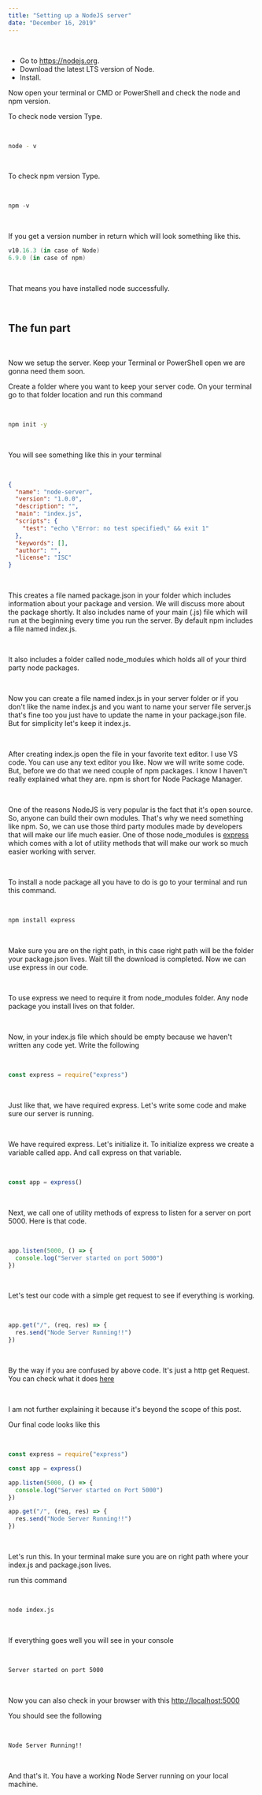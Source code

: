 ```yaml
---
title: "Setting up a NodeJS server"
date: "December 16, 2019"
---
```


<br>

- Go to <https://nodejs.org>.
- Download the latest LTS version of Node.
- Install.

Now open your terminal or CMD or PowerShell and check the node and npm version.

To check node version Type.

<br>

```sh
node - v
```

<br>

To check npm version Type.

<br>

```powershell
npm -v
```

<br>

If you get a version number in return which will look something like this.

```powershell
v10.16.3 (in case of Node)
6.9.0 (in case of npm)
```

<br>

That means you have installed node successfully.

<br>

## The fun part

<br>

Now we setup the server. Keep your Terminal or PowerShell open we are gonna need them soon.

Create a folder where you want to keep your server code. On your terminal go to that folder location and run this command

<br>

```sh
npm init -y
```

<br>

You will see something like this in your terminal

<br>

```json
{
  "name": "node-server",
  "version": "1.0.0",
  "description": "",
  "main": "index.js",
  "scripts": {
    "test": "echo \"Error: no test specified\" && exit 1"
  },
  "keywords": [],
  "author": "",
  "license": "ISC"
}
```

<br>

This creates a file named package.json in your folder which includes information about your package and version. We will discuss more about the package shortly. It also includes name of your main (.js) file which will run at the beginning every time you run the server. By default npm includes a file named index.js.

<br>

It also includes a folder called node_modules which holds all of your third party node packages.

<br>

Now you can create a file named index.js in your server folder or if you don't like the name index.js and you want to name your server file server.js that's fine too you just have to update the name in your package.json file. But for simplicity let's keep it index.js.

<br>

After creating index.js open the file in your favorite text editor. I use VS code. You can use any text editor you like. Now we will write some code. But, before we do that we need couple of npm packages. I know I haven't really explained what they are. npm is short for Node Package Manager.

<br>

One of the reasons NodeJS is very popular is the fact that it's open source. So, anyone can build their own modules. That's why we need something like npm. So, we can use those third party modules made by developers that will make our life much easier. One of those node_modules is [express](https://expressjs.com/) which comes with a lot of utility methods that will make our work so much easier working with server.

<br>

To install a node package all you have to do is go to your terminal and run this command.

<br>

```sh
npm install express
```

<br>

Make sure you are on the right path, in this case right path will be the folder your package.json lives. Wait till the download is completed. Now we can use express in our code.

<br>

To use express we need to require it from node_modules folder. Any node package you install lives on that folder.

<br>

Now, in your index.js file which should be empty because we haven't written any code yet. Write the following

<br>

```js
const express = require("express")
```

<br>

Just like that, we have required express. Let's write some code and make sure our server is running.

<br>

We have required express. Let's initialize it. To initialize express we create a variable called app. And call express on that variable.

<br>

```js
const app = express()
```

<br>

Next, we call one of utility methods of express to listen for a server on port 5000. Here is that code.

<br>

```js
app.listen(5000, () => {
  console.log("Server started on port 5000")
})
```

<br>

Let's test our code with a simple get request to see if everything is working.

<br>

```js
app.get("/", (req, res) => {
  res.send("Node Server Running!!")
})
```

<br>

By the way if you are confused by above code. It's just a http get Request. You can check what it does [here](https://developer.mozilla.org/en-US/docs/Web/HTTP/Methods/GET)

<br>

I am not further explaining it because it's beyond the scope of this post.

Our final code looks like this

<br>

```js
const express = require("express")

const app = express()

app.listen(5000, () => {
  console.log("Server started on Port 5000")
})

app.get("/", (req, res) => {
  res.send("Node Server Running!!")
})
```

<br>

Let's run this. In your terminal make sure you are on right path where your index.js and package.json lives.

run this command

<br>

```sh
node index.js
```

<br>

If everything goes well you will see in your console

<br>

```sh
Server started on port 5000
```

<br>

Now you can also check in your browser with this <http://localhost:5000>

You should see the following

<br>

```sh
Node Server Running!!
```

<br>

And that's it. You have a working Node Server running on your local machine.
